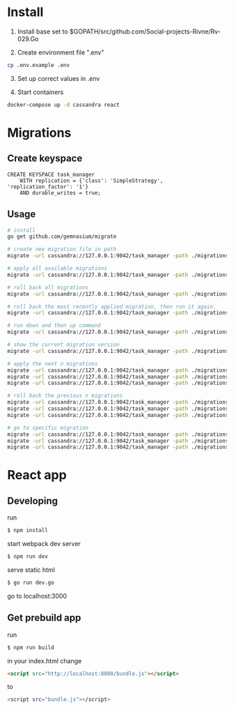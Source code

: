# Install
1. Install base set to $GOPATH/src/github.com/Social-projects-Rivne/Rv-029.Go

2. Create environment file ".env"
```sh
cp .env.example .env
```
3. Set up correct values in .env

4. Start containers
```sh
docker-compose up -d cassandra react
```

# Migrations

## Create keyspace

```cqlsh
CREATE KEYSPACE task_manager 
    WITH replication = {'class': 'SimpleStrategy', 'replication_factor': '1'} 
    AND durable_writes = true;
```

## Usage

```bash
# install
go get github.com/gemnasium/migrate

# create new migration file in path
migrate -url cassandra://127.0.0.1:9042/task_manager -path ./migrations create migration_file_name

# apply all available migrations
migrate -url cassandra://127.0.0.1:9042/task_manager -path ./migrations up

# roll back all migrations
migrate -url cassandra://127.0.0.1:9042/task_manager -path ./migrations down

# roll back the most recently applied migration, then run it again.
migrate -url cassandra://127.0.0.1:9042/task_manager -path ./migrations redo

# run down and then up command
migrate -url cassandra://127.0.0.1:9042/task_manager -path ./migrations reset

# show the current migration version
migrate -url cassandra://127.0.0.1:9042/task_manager -path ./migrations version

# apply the next n migrations
migrate -url cassandra://127.0.0.1:9042/task_manager -path ./migrations migrate +1
migrate -url cassandra://127.0.0.1:9042/task_manager -path ./migrations migrate +2
migrate -url cassandra://127.0.0.1:9042/task_manager -path ./migrations migrate +n

# roll back the previous n migrations
migrate -url cassandra://127.0.0.1:9042/task_manager -path ./migrations migrate -1
migrate -url cassandra://127.0.0.1:9042/task_manager -path ./migrations migrate -2
migrate -url cassandra://127.0.0.1:9042/task_manager -path ./migrations migrate -n

# go to specific migration
migrate -url cassandra://127.0.0.1:9042/task_manager -path ./migrations goto 1
migrate -url cassandra://127.0.0.1:9042/task_manager -path ./migrations goto 10
migrate -url cassandra://127.0.0.1:9042/task_manager -path ./migrations goto v
```

# React app
## Developing

run
```sh
$ npm install
```

start webpack dev server
```sh
$ npm run dev
```

serve static html
```sh
$ go run dev.go
```
go to localhost:3000


## Get prebuild app

run
```sh
$ npm run build
```
in your index.html change
```html
<script src="http://localhost:8080/bundle.js"></script>
```
to
```sh
<script src="bundle.js"></script>
```
